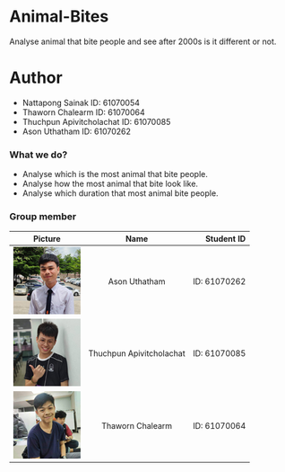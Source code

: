 # Animal-Bites
Analyse animal that bite people and see after 2000s is it different or not.

# Author
 * Nattapong Sainak ID: 61070054
 * Thaworn Chalearm ID: 61070064
 * Thuchpun Apivitcholachat ID: 61070085
 * Ason Uthatham ID: 61070262
 
### What we do?
* Analyse which is the most animal that bite people.
* Analyse how the most animal that bite look like.
* Analyse which duration that most animal bite people.

### Group member
| Picture   | Name           | Student ID  |
| ------------- |:-------------:| -----:|
|![alt text](https://github.com/Alhzz/Animal-Bites/blob/master/member/37292.jpg "Ason Uthatham ID: 61070262")| Ason Uthatham | ID: 61070262
|![alt text](https://github.com/Alhzz/Animal-Bites/blob/master/member/531825.jpg "Thuchpun Apivitcholachat ID: 61070085")| Thuchpun Apivitcholachat | ID: 61070085
|![alt text](https://github.com/Alhzz/Animal-Bites/blob/master/member/90461.jpg "Thaworn Chalearm ID: 61070064")| Thaworn Chalearm  | ID: 61070064 |
